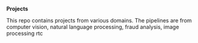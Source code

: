 **Projects**

This repo contains projects from various domains. The pipelines are from computer vision, natural language processing, fraud analysis, image processing rtc

